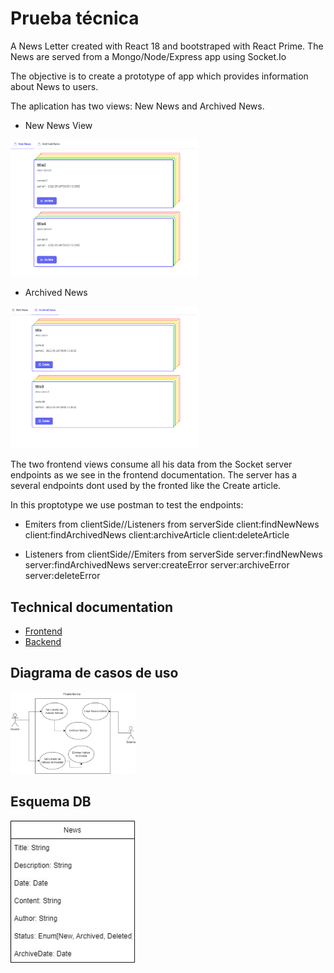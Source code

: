 # Prueba técnica
A News Letter created with React 18 and bootstraped with React Prime. The News are served from a Mongo/Node/Express app using Socket.Io

The objective is to create a prototype of app which provides information about News to users.

The aplication has two views: New News and Archived News.
- New News View
<img src="./frontend/media/pt1.png" alt="new news" width="300"/>

- Archived News
<img src="./frontend/media/pt2.png" alt="archived news" width="300"/>

The two frontend views consume all his data from the Socket server endpoints as we see in the frontend documentation. The server has a several endpoints dont used by the fronted like the Create article.

In this proptotype we use postman to test the endpoints:

- Emiters from clientSide//Listeners from serverSide
client:findNewNews
client:findArchivedNews
client:archiveArticle
client:deleteArticle

- Listeners from clientSide//Emiters from serverSide
server:findNewNews
server:findArchivedNews
server:createError
server:archiveError
server:deleteError


## Technical documentation
- [Frontend](./frontend/README.md)
- [Backend](./backend/README.md)

## Diagrama de casos de uso
<img src="./frontend/media/Diagrama Casos de uso.jpg" alt="casos_de_uso" width="200"/>

## Esquema DB
<img src="./frontend/media/DB.jpg" alt="drawing" width="200"/>
